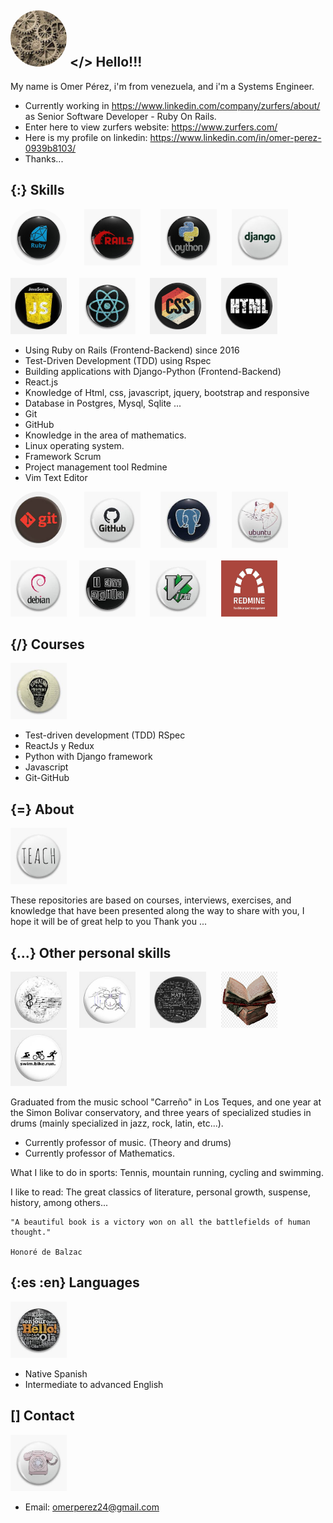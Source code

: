 <kbd><img src="https://github.com/olperezf/olperezf/blob/master/images/gear_pin.jpeg" height="90" width="90" style="border-radius:50%;"></kbd>
</> Hello!!!
--
My name is Omer Pérez, i'm from venezuela, and i'm a Systems Engineer.
- Currently working in https://www.linkedin.com/company/zurfers/about/ as Senior Software Developer - Ruby On Rails. 
- Enter here to view zurfers website: https://www.zurfers.com/
- Here is my profile on linkedin: https://www.linkedin.com/in/omer-perez-0939b8103/
- Thanks...

{:} Skills
--

<kbd><img src="https://github.com/olperezf/olperezf/blob/master/images/ruby_pin.jpg" height="90" width="90" style="border-radius:50%;"></kbd>&nbsp;&nbsp;&nbsp;&nbsp;&nbsp;<kbd> <img src="https://github.com/olperezf/olperezf/blob/master/images/rails_pin.jpg" height="90" width="90" ></kbd> &nbsp;&nbsp;&nbsp;&nbsp;&nbsp;<kbd> <img src="https://github.com/olperezf/olperezf/blob/master/images/python_pin.jpg" height="90" width="90" ></kbd>&nbsp;&nbsp;&nbsp;&nbsp;&nbsp;  <kbd><img src="https://github.com/olperezf/olperezf/blob/master/images/django_pin.jpeg" height="90" width="90" ></kbd>
<br><br>
<kbd><img src="https://github.com/olperezf/olperezf/blob/master/images/javascript_pin.jpeg" height="90" width="90" ></kbd>&nbsp;&nbsp;&nbsp;&nbsp; <kbd><img src="https://github.com/olperezf/olperezf/blob/master/images/react_pin.jpeg" height="90" width="90" ></kbd>&nbsp;&nbsp;&nbsp;&nbsp;&nbsp; <kbd><img src="https://github.com/olperezf/olperezf/blob/master/images/css_pin.jpg" height="90" width="90" ></kbd>&nbsp;&nbsp;&nbsp;&nbsp;&nbsp; <kbd><img src="https://github.com/olperezf/olperezf/blob/master/images/html_pin.jpeg" height="90" width="90" ></kbd>


- Using Ruby on Rails (Frontend-Backend) since 2016
- Test-Driven Development (TDD) using Rspec
- Building applications with Django-Python (Frontend-Backend)
- React.js
- Knowledge of Html, css, javascript, jquery, bootstrap and responsive
- Database in Postgres, Mysql, Sqlite ...
- Git
- GitHub
- Knowledge in the area of mathematics.
- Linux operating system.
- Framework Scrum
- Project management tool Redmine
- Vim Text Editor

<kbd><img src="https://github.com/olperezf/olperezf/blob/master/images/git_pin.jpeg" height="90" width="90" style="border-radius:50%;"></kbd>&nbsp;&nbsp;&nbsp;&nbsp;&nbsp;<kbd> <img src="https://github.com/olperezf/olperezf/blob/master/images/github_pin.jpeg" height="90" width="90" ></kbd> &nbsp;&nbsp;&nbsp;&nbsp;&nbsp;<kbd> <img src="https://github.com/olperezf/olperezf/blob/master/images/postgres_pin.jpeg" height="90" width="90" ></kbd>&nbsp;&nbsp;&nbsp;&nbsp;&nbsp;  <kbd><img src="https://github.com/olperezf/olperezf/blob/master/images/ubuntu_pin.jpeg" height="90" width="90" ></kbd>
<br><br>
<kbd><img src="https://github.com/olperezf/olperezf/blob/master/images/debian_pin.jpeg" height="90" width="90" ></kbd>&nbsp;&nbsp;&nbsp;&nbsp; <kbd><img src="https://github.com/olperezf/olperezf/blob/master/images/scrum_pin.jpeg" height="90" width="90" ></kbd>&nbsp;&nbsp;&nbsp;&nbsp;&nbsp; <kbd><img src="https://github.com/olperezf/olperezf/blob/master/images/vim_pin.jpeg" height="90" width="90" ></kbd>&nbsp;&nbsp;&nbsp;&nbsp;&nbsp; <kbd><img src="https://github.com/olperezf/olperezf/blob/master/images/redmine_pin.png" height="90" width="90" ></kbd>

{/} Courses
--
<kbd><img src="https://github.com/olperezf/olperezf/blob/master/images/education_pin.jpeg" height="90" width="90" ></kbd>

- Test-driven development (TDD) RSpec
- ReactJs y Redux
- Python with Django framework
- Javascript
- Git-GitHub

{=} About
--
<kbd><img src="https://github.com/olperezf/olperezf/blob/master/images/teach_pin.jpeg" height="90" width="90" ></kbd>

These repositories are based on courses, interviews, exercises, and knowledge that have been presented along the way to share with you, I hope it will be of great help to you Thank you ...

{...} Other personal skills
--
<kbd><img src="https://github.com/olperezf/olperezf/blob/master/images/music_pin.jpeg" height="90" width="90" ></kbd>&nbsp;&nbsp;&nbsp;&nbsp; <kbd><img src="https://github.com/olperezf/olperezf/blob/master/images/drum_pin.jpeg" height="90" width="90" ></kbd>&nbsp;&nbsp;&nbsp;&nbsp;&nbsp; <kbd><img src="https://github.com/olperezf/olperezf/blob/master/images/math_pin.jpeg" height="90" width="90" ></kbd>&nbsp;&nbsp;&nbsp;&nbsp;&nbsp; <kbd><img src="https://github.com/olperezf/olperezf/blob/master/images/books_pin.jpeg" height="90" width="90" ></kbd>&nbsp;&nbsp;&nbsp;&nbsp;&nbsp; <kbd><img src="https://github.com/olperezf/olperezf/blob/master/images/sports_pin.jpeg" height="90" width="90" ></kbd>

Graduated from the music school "Carreño" in Los Teques, and one year at the Simon Bolivar conservatory, and three years of specialized studies in drums (mainly specialized in jazz, rock, latin, etc...).

- Currently professor of music. (Theory and drums)
- Currently professor of Mathematics.

What I like to do in sports: Tennis, mountain running, cycling and swimming.

I like to read: The great classics of literature, personal growth, suspense, history, among others...

    "A beautiful book is a victory won on all the battlefields of human thought." 
                                                                                Honoré de Balzac 

{:es :en} Languages
--
<kbd><img src="https://github.com/olperezf/olperezf/blob/master/images/languages.jpeg" height="90" width="90" ></kbd>

- Native Spanish
- Intermediate to advanced English

[] Contact
--
<kbd><img src="https://github.com/olperezf/olperezf/blob/master/images/telephone_pin.jpeg" height="90" width="90" ></kbd>

- Email: omerperez24@gmail.com

